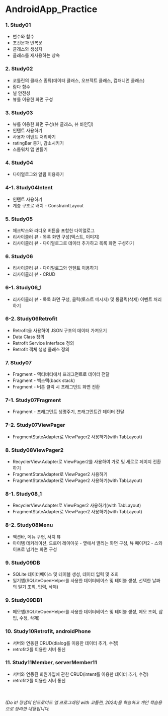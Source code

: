 # AndroidApp_Practice

### 1. Study01
* 변수와 함수<br>
* 조건문과 반복문<br>
* 클래스와 생성자<br>
* 클래스를 재사용하는 상속<br>


### 2. Study02
* 코틀린의 클래스 종류(데이터 클래스, 오브젝트 클래스, 컴패니언 클래스)<br>
* 람다 함수<br>
* 널 안전성<br>
* 뷰를 이용한 화면 구성


### 3. Study03
* 뷰를 이용한 화면 구성(뷰 클래스, 뷰 바인딩)<br>
* 인텐트 사용하기<br>
* 사용자 이벤트 처리하기<br>
* ratingBar 증가, 감소시키기<br>
* 스톱워치 앱 만들기


### 4. Study04
* 다이얼로그와 알림 이용하기


### 4-1. Study04Intent
* 인텐트 사용하기<br>
* 계층 구조로 배치 - ConstraintLayout


### 5. Study05
* 체크박스와 라디오 버튼을 포함한 다이얼로그<br>
* 리사이클러 뷰 - 목록 화면 구성(텍스트, 이미지)<br>
* 리사이클러 뷰 - 다이얼로그로 데이터 추가하고 목록 화면 구성하기


### 6. Study06
* 리사이클러 뷰 - 다이얼로그와 인텐트 이용하기<br>
* 리사이클러 뷰 - CRUD


### 6-1. Study06_1
* 리사이클러 뷰 - 목록 화면 구성, 클릭(토스트 메시지) 및 롱클릭(삭제) 이벤트 처리하기


### 6-2. Study06Retrofit
* Retrofit을 사용하여 JSON 구조의 데이터 가져오기
* Data Class 정의
* Retrofit Service Interface 정의
* Retrofit 객체 생성 클래스 정의


### 7. Study07
* Fragment - 액티비티에서 프래그먼트로 데이터 전달
* Fragment - 백스택(back stack)
* Fragment - 버튼 클릭 시 프래그먼트 화면 전환


### 7-1. Study07Fragment
* Fragment - 프래그먼트 생명주기, 프래그먼트간 데이터 전달


### 7-2. Study07ViewPager
* FragmentStateAdapter로 ViewPager2 사용하기(with TabLayout)


### 8. Study08ViewPager2
* RecyclerView.Adapter로 ViewPager2를 사용하여 가로 및 세로로 페이지 전환하기
* FragmentStateAdapter로 ViewPager2 사용하기
* FragmentStateAdapter로 ViewPager2 사용하기(with TabLayout)


### 8-1. Study08_1
* RecyclerView.Adapter로 ViewPager2 사용하기(with TabLayout)
* FragmentStateAdapter로 ViewPager2 사용하기(with TabLayout)


### 8-2. Study08Menu
* 액션바, 메뉴 구현, 서치 뷰
* 아이템 데커레이션, 드로어 레이아웃 - 옆에서 열리는 화면 구성, 뷰 페이저2 - 스와이프로 넘기는 화면 구성


### 9. Study09DB
* SQLite 데이터베이스 및 테이블 생성, 데이터 입력 및 조회
* 일기앱(SQLiteOpenHelper를 사용한 데이터베이스 및 테이블 생성, 선택한 날짜의 일기 조회, 입력, 삭제)


### 9. Study09DB1
* 메모앱(SQLiteOpenHelper를 사용한 데이터베이스 및 테이블 생성, 메모 조회, 삽입, 수정, 삭제)


### 10. Study10Retrofit, androidPhone
* 서버와 연동된 CRUD(dialog를 이용한 데이터 추가, 수정)
* retrofit2를 이용한 서버 통신


### 11. Study11Member, serverMember11
* 서버와 연동된 회원가입에 관한 CRUD(intent를 이용한 데이터 추가, 수정)
* retrofit2를 이용한 서버 통신
<br>

###### (Do it! 깡샘의 안드로이드 앱 프로그래밍 with 코틀린, 2024)을 학습하고 개인 학습용으로 정리한 내용입니다.
